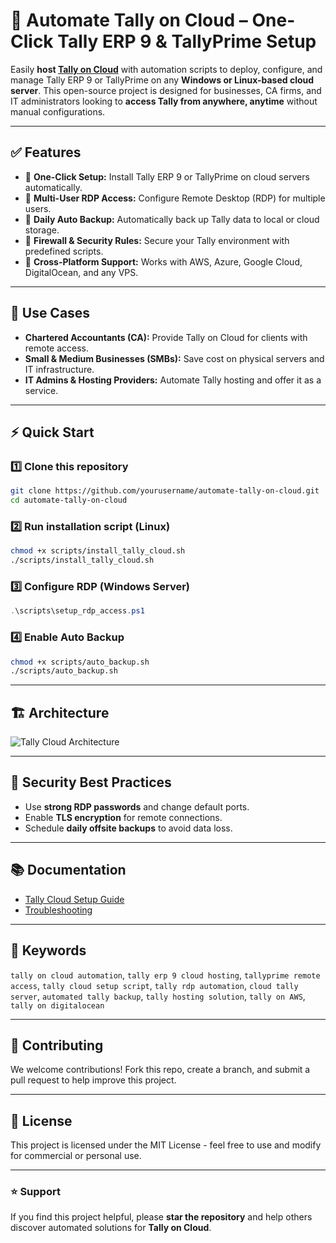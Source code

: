 # 🚀 Automate Tally on Cloud – One-Click Tally ERP 9 & TallyPrime Setup

Easily **host [Tally on Cloud](https://www.youstable.com/tally-on-cloud)** with automation scripts to deploy, configure, and manage Tally ERP 9 or TallyPrime on any **Windows or Linux-based cloud server**. This open-source project is designed for businesses, CA firms, and IT administrators looking to **access Tally from anywhere, anytime** without manual configurations.

---

## ✅ Features

- 🔹 **One-Click Setup:** Install Tally ERP 9 or TallyPrime on cloud servers automatically.
- 🔹 **Multi-User RDP Access:** Configure Remote Desktop (RDP) for multiple users.
- 🔹 **Daily Auto Backup:** Automatically back up Tally data to local or cloud storage.
- 🔹 **Firewall & Security Rules:** Secure your Tally environment with predefined scripts.
- 🔹 **Cross-Platform Support:** Works with AWS, Azure, Google Cloud, DigitalOcean, and any VPS.

---

## 📌 Use Cases

- **Chartered Accountants (CA):** Provide Tally on Cloud for clients with remote access.
- **Small & Medium Businesses (SMBs):** Save cost on physical servers and IT infrastructure.
- **IT Admins & Hosting Providers:** Automate Tally hosting and offer it as a service.

---

## ⚡ Quick Start

### 1️⃣ Clone this repository
```bash
git clone https://github.com/yourusername/automate-tally-on-cloud.git
cd automate-tally-on-cloud
```

### 2️⃣ Run installation script (Linux)
```bash
chmod +x scripts/install_tally_cloud.sh
./scripts/install_tally_cloud.sh
```

### 3️⃣ Configure RDP (Windows Server)
```powershell
.\scripts\setup_rdp_access.ps1
```

### 4️⃣ Enable Auto Backup
```bash
chmod +x scripts/auto_backup.sh
./scripts/auto_backup.sh
```

---

## 🏗 Architecture

![Tally Cloud Architecture](docs/architecture-diagram.png)

---

## 🔐 Security Best Practices

- Use **strong RDP passwords** and change default ports.
- Enable **TLS encryption** for remote connections.
- Schedule **daily offsite backups** to avoid data loss.

---

## 📚 Documentation

- [Tally Cloud Setup Guide](docs/tally_cloud_setup_guide.md)
- [Troubleshooting](docs/troubleshooting.md)

---

## 🚀 Keywords

`tally on cloud automation`, `tally erp 9 cloud hosting`, `tallyprime remote access`, `tally cloud setup script`, `tally rdp automation`, `cloud tally server`, `automated tally backup`, `tally hosting solution`, `tally on AWS`, `tally on digitalocean`

---

## 🤝 Contributing

We welcome contributions! Fork this repo, create a branch, and submit a pull request to help improve this project.

---

## 📜 License

This project is licensed under the MIT License - feel free to use and modify for commercial or personal use.

---

### ⭐ Support

If you find this project helpful, please **star the repository** and help others discover automated solutions for **Tally on Cloud**.

